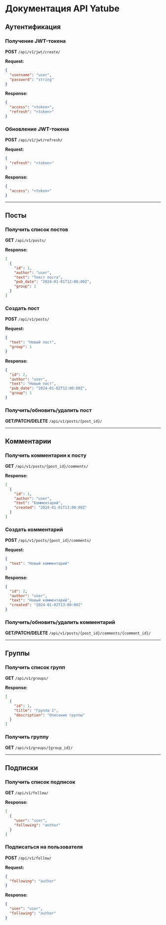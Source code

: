 # Документация API Yatube

## Аутентификация

### Получение JWT-токена
**POST** `/api/v1/jwt/create/`

**Request:**
```json
{
  "username": "user",
  "password": "string"
}
```
**Response:**
```json
{
  "access": "<token>",
  "refresh": "<token>"
}
```

### Обновление JWT-токена
**POST** `/api/v1/jwt/refresh/`

**Request:**
```json
{
  "refresh": "<token>"
}
```
**Response:**
```json
{
  "access": "<token>"
}
```

---

## Посты

### Получить список постов
**GET** `/api/v1/posts/`

**Response:**
```json
[
  {
    "id": 1,
    "author": "user",
    "text": "Текст поста",
    "pub_date": "2024-01-01T12:00:00Z",
    "group": 1
  }
]
```

### Создать пост
**POST** `/api/v1/posts/`

**Request:**
```json
{
  "text": "Новый пост",
  "group": 1
}
```
**Response:**
```json
{
  "id": 2,
  "author": "user",
  "text": "Новый пост",
  "pub_date": "2024-01-02T12:00:00Z",
  "group": 1
}
```

### Получить/обновить/удалить пост
**GET/PATCH/DELETE** `/api/v1/posts/{post_id}/`

---

## Комментарии

### Получить комментарии к посту
**GET** `/api/v1/posts/{post_id}/comments/`

**Response:**
```json
[
  {
    "id": 1,
    "author": "user",
    "text": "Комментарий",
    "created": "2024-01-01T13:00:00Z"
  }
]
```

### Создать комментарий
**POST** `/api/v1/posts/{post_id}/comments/`

**Request:**
```json
{
  "text": "Новый комментарий"
}
```
**Response:**
```json
{
  "id": 2,
  "author": "user",
  "text": "Новый комментарий",
  "created": "2024-01-02T13:00:00Z"
}
```

### Получить/обновить/удалить комментарий
**GET/PATCH/DELETE** `/api/v1/posts/{post_id}/comments/{comment_id}/`

---

## Группы

### Получить список групп
**GET** `/api/v1/groups/`

**Response:**
```json
[
  {
    "id": 1,
    "title": "Группа 1",
    "description": "Описание группы"
  }
]
```

### Получить группу
**GET** `/api/v1/groups/{group_id}/`

---

## Подписки

### Получить список подписок
**GET** `/api/v1/follow/`

**Response:**
```json
[
  {
    "user": "user",
    "following": "author"
  }
]
```

### Подписаться на пользователя
**POST** `/api/v1/follow/`

**Request:**
```json
{
  "following": "author"
}
```
**Response:**
```json
{
  "user": "user",
  "following": "author"
}
```

